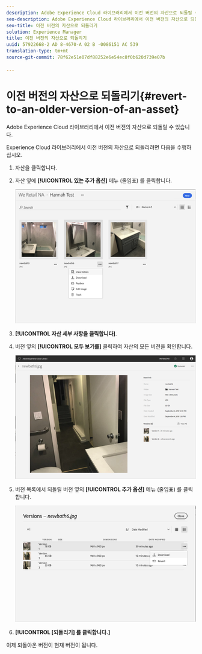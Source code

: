 ```yaml
---
description: Adobe Experience Cloud 라이브러리에서 이전 버전의 자산으로 되돌릴 수 있습니다.
seo-description: Adobe Experience Cloud 라이브러리에서 이전 버전의 자산으로 되돌릴 수 있습니다.
seo-title: 이전 버전의 자산으로 되돌리기
solution: Experience Manager
title: 이전 버전의 자산으로 되돌리기
uuid: 57922668-2 AD 8-4670-A 02 B -0086151 AC 539
translation-type: tm+mt
source-git-commit: 78f62e51e07df88252e6e54ec8f0b620d739e07b

---
```



# 이전 버전의 자산으로 되돌리기{#revert-to-an-older-version-of-an-asset}

Adobe Experience Cloud 라이브러리에서 이전 버전의 자산으로 되돌릴 수 있습니다.

Experience Cloud 라이브러리에서 이전 버전의 자산으로 되돌리려면 다음을 수행하십시오.

1. 자산을 클릭합니다.
1. 자산 옆에 **[!UICONTROL 있는 추가 옵션]** 메뉴 (줄임표) 를 클릭합니다.

   ![](assets/library_asset_options.png)

1. **[!UICONTROL 자산 세부 사항을 클릭합니다]**.
1. 버전 옆의 **[!UICONTROL 모두 보기를]** 클릭하여 자산의 모든 버전을 확인합니다.

   ![](assets/library_details_versions.png)

1. 버전 목록에서 되돌릴 버전 옆의 **[!UICONTROL 추가 옵션]** 메뉴 (줄임표) 를 클릭합니다.

   ![](assets/library_versions_download_revert.png)

1. **[!UICONTROL [되돌리기] 를 클릭합니다.]**

이제 되돌아온 버전이 현재 버전이 됩니다.
